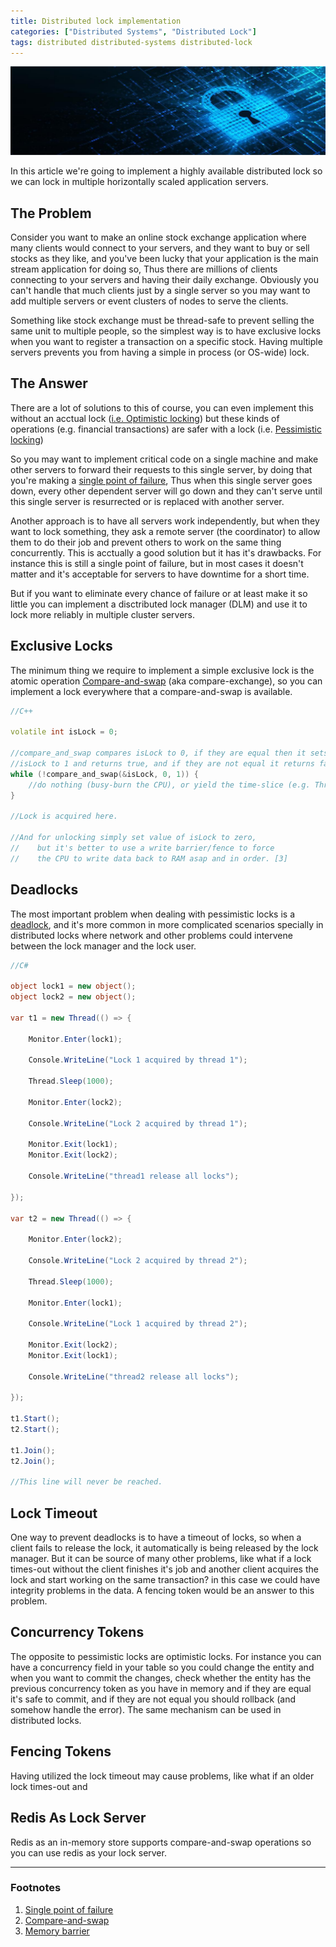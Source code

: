 ```yaml
---
title: Distributed lock implementation
categories: ["Distributed Systems", "Distributed Lock"]
tags: distributed distributed-systems distributed-lock
---
```


![Cyber Lock Image](/assets/img/content/2020-08-07-distributed-lock/lock.jpg)

In this article we're going to implement a highly available distributed lock so we can lock in multiple horizontally scaled
application servers.
<!--more-->

## The Problem
Consider you want to make an online stock exchange application where many clients would connect to your servers,
and they want to buy or sell stocks as they like, and you've been lucky that your application is the main stream application
for doing so, Thus there are millions of clients connecting to your servers and having their daily exchange.
Obviously you can't handle that much clients just by a single server so you may want to add multiple servers or event clusters of nodes to serve the clients.

Something like stock exchange must be thread-safe to prevent selling the same unit to multiple people, so the simplest way is
to have exclusive locks when you want to register a transaction on a specific stock. Having multiple servers prevents you from having
a simple in process (or OS-wide) lock.

## The Answer
There are a lot of solutions to this of course, you can even implement this without an acctual lock ([i.e. Optimistic locking](https://en.wikipedia.org/wiki/Optimistic_concurrency_control)) but these kinds of operations (e.g. financial transactions) are safer with a lock (i.e. [Pessimistic locking](https://en.wikipedia.org/wiki/Lock_(computer_science)))

So you may want to implement critical code on a single machine and make other servers to forward
their requests to this single server, by doing that you're making a [single point of failure](https://en.wikipedia.org/wiki/Single_point_of_failure),
Thus when this single server goes down, every other dependent server will go down and
they can't serve until this single server is resurrected or is replaced with another server.

Another approach is to have all servers work independently, but when they want to lock something, they ask a remote server
(the coordinator) to allow them to do their job and prevent others to work on the same thing concurrently. This is acctually a
good solution but it has it's drawbacks. For instance this is still a single point of failure, but in most cases it doesn't matter
and it's acceptable for servers to have downtime for a short time.

But if you want to eliminate every chance of failure or at least make it so little you can implement a disctributed lock manager (DLM)
and use it to lock more reliably in multiple cluster servers.


## Exclusive Locks
The minimum thing we require to implement a simple exclusive lock is the atomic operation
[Compare-and-swap](https://en.wikipedia.org/wiki/Compare-and-swap) (aka compare-exchange), so you can implement a lock everywhere
that a compare-and-swap is available.

```c++
//C++

volatile int isLock = 0;

//compare_and_swap compares isLock to 0, if they are equal then it sets the
//isLock to 1 and returns true, and if they are not equal it returns false.
while (!compare_and_swap(&isLock, 0, 1)) {
    //do nothing (busy-burn the CPU), or yield the time-slice (e.g. Thread.Yield()).
}

//Lock is acquired here.

//And for unlocking simply set value of isLock to zero,
//    but it's better to use a write barrier/fence to force
//    the CPU to write data back to RAM asap and in order. [3]
```


## Deadlocks
The most important problem when dealing with pessimistic locks is a [deadlock](https://en.wikipedia.org/wiki/Deadlock), and it's more common
in more complicated scenarios specially in distributed locks where network and other problems could intervene between the lock manager and
the lock user. 

```csharp
//C#

object lock1 = new object();
object lock2 = new object();

var t1 = new Thread(() => {

    Monitor.Enter(lock1);

    Console.WriteLine("Lock 1 acquired by thread 1");

    Thread.Sleep(1000);

    Monitor.Enter(lock2);

    Console.WriteLine("Lock 2 acquired by thread 1");

    Monitor.Exit(lock1);
    Monitor.Exit(lock2);

    Console.WriteLine("thread1 release all locks");

});

var t2 = new Thread(() => {
    
    Monitor.Enter(lock2);

    Console.WriteLine("Lock 2 acquired by thread 2");

    Thread.Sleep(1000);

    Monitor.Enter(lock1);

    Console.WriteLine("Lock 1 acquired by thread 2");

    Monitor.Exit(lock2);
    Monitor.Exit(lock1);

    Console.WriteLine("thread2 release all locks");

});

t1.Start();
t2.Start();

t1.Join();
t2.Join();

//This line will never be reached.

```

## Lock Timeout
One way to prevent deadlocks is to have a timeout of locks, so when a client fails to release the lock, it automatically is being released by the lock manager.
But it can be source of many other problems, like what if a lock times-out without the client finishes it's job and another client acquires the lock
and start working on the same transaction? in this case we could have integrity problems in the data. A fencing token would be an answer to this problem.


## Concurrency Tokens
The opposite to pessimistic locks are optimistic locks. For instance you can have a concurrency field in your table so you could change the entity and
when you want to commit the changes, check whether the entity has the previous concurrency token as you have in memory and if they are equal it's
safe to commit, and if they are not equal you should rollback (and somehow handle the error). The same mechanism can be used in distributed locks.


## Fencing Tokens
Having utilized the lock timeout may cause problems, like what if an older lock times-out and 


## Redis As Lock Server
Redis as an in-memory store supports compare-and-swap operations so you can use redis
as your lock server.


---


### Footnotes
1. [Single point of failure](https://en.wikipedia.org/wiki/Single_point_of_failure)
2. [Compare-and-swap](https://en.wikipedia.org/wiki/Compare-and-swap)
3. [Memory barrier](https://en.wikipedia.org/wiki/Memory_barrier)
